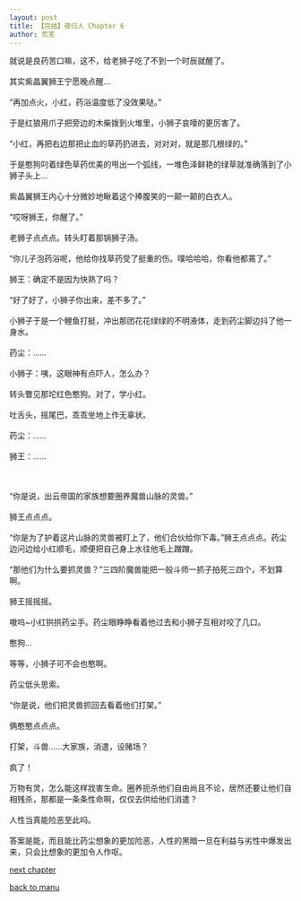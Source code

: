 ```yaml
---
layout: post
title: 【完结】夜归人 Chapter 6
author: 荒芜
---
```




就说是良药苦口嘛，这不，给老狮子吃了不到一个时辰就醒了。<br><br>其实紫晶翼狮王宁愿晚点醒…<br><br>“再加点火，小红，药浴温度低了没效果哒。”<br><br>于是红狼用爪子把旁边的木柴拨到火堆里，小狮子哀嚎的更厉害了。<br><br>“小红，再把右边那把止血的草药扔进去，对对对，就是那几根绿的。”<br><br>于是憨狗叼着绿色草药优美的甩出一个弧线，一堆色泽鲜艳的绿草就准确落到了小狮子头上…<br><br>紫晶翼狮王内心十分微妙地瞅着这个捧腹笑的一颠一颠的白衣人。<br><br>“哎呀狮王，你醒了。”<br><br>老狮子点点点。转头盯着那锅狮子汤。<br><br>“你儿子泡药浴呢，他给你找草药受了挺重的伤。噗哈哈哈，你看他都蔫了。”<br><br>狮王：确定不是因为快熟了吗？<br><br>“好了好了，小狮子你出来，差不多了。”<br><br>小狮子于是一个鲤鱼打挺，冲出那团花花绿绿的不明液体，走到药尘脚边抖了他一身水。<br><br>药尘：……<br><br>小狮子：咦，这眼神有点吓人，怎么办？<br><br>转头瞥见那坨红色憨狗。对了，学小红。<br><br>吐舌头，摇尾巴，乖乖坐地上作无辜状。<br><br>药尘：……<br><br>狮王：……<br><br><br><br>“你是说，出云帝国的家族想要圈养魔兽山脉的灵兽。”<br><br>狮王点点点。<br><br>“你是为了护着这片山脉的灵兽被盯上了，他们合伙给你下毒。”狮王点点点。药尘边问边给小红顺毛，顺便把自己身上水往他毛上蹭蹭。<br><br>“那他们为什么要抓灵兽？”三四阶魔兽能把一般斗师一抓子拍死三四个，不划算啊。<br><br>狮王摇摇摇。<br><br>嗷呜~小红拱拱药尘手。药尘眼睁睁看着他过去和小狮子互相对咬了几口。<br><br>憨狗…<br><br>等等，小狮子可不会也憨啊。<br><br>药尘低头思索。<br><br>“你是说，他们把灵兽抓回去看着他们打架。”<br><br>俩憨憨点点点。<br><br>打架，斗兽……大家族，消遣，设赌场？<br><br>疯了！<br><br>万物有灵，怎么能这样戕害生命。圈养扼杀他们自由尚且不论，居然还要让他们自相残杀，那都是一条条性命啊，仅仅去供给他们消遣？<br><br>人性当真能险恶至此吗。<br><br>答案是能，而且能比药尘想象的更加险恶，人性的黑暗一旦在利益与劣性中爆发出来，只会比想象的更加令人作呕。

[next chapter](https://allforyanchen.github.io/2020/07/19/post-36-chapter-7.html)

[back to manu](https://allforyanchen.github.io/2020/07/19/post-36.html)
